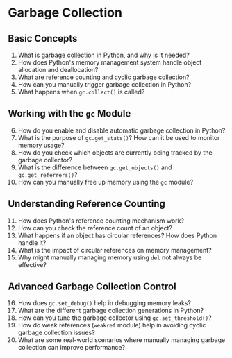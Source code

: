 # Garbage Collection

## **Basic Concepts**
1. What is garbage collection in Python, and why is it needed?
2. How does Python's memory management system handle object allocation and deallocation?
3. What are reference counting and cyclic garbage collection?
4. How can you manually trigger garbage collection in Python?
5. What happens when `gc.collect()` is called?

## **Working with the `gc` Module**
6. How do you enable and disable automatic garbage collection in Python?
7. What is the purpose of `gc.get_stats()`? How can it be used to monitor memory usage?
8. How do you check which objects are currently being tracked by the garbage collector?
9. What is the difference between `gc.get_objects()` and `gc.get_referrers()`?
10. How can you manually free up memory using the `gc` module?

## **Understanding Reference Counting**
11. How does Python's reference counting mechanism work?
12. How can you check the reference count of an object?
13. What happens if an object has circular references? How does Python handle it?
14. What is the impact of circular references on memory management?
15. Why might manually managing memory using `del` not always be effective?

## **Advanced Garbage Collection Control**
16. How does `gc.set_debug()` help in debugging memory leaks?
17. What are the different garbage collection generations in Python?
18. How can you tune the garbage collector using `gc.set_threshold()`?
19. How do weak references (`weakref` module) help in avoiding cyclic garbage collection issues?
20. What are some real-world scenarios where manually managing garbage collection can improve performance?

